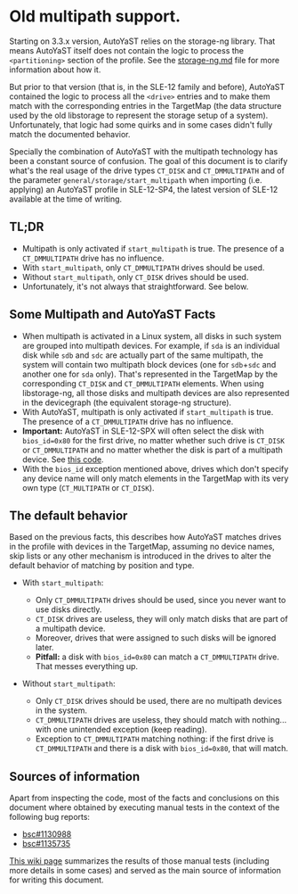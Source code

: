 # Old multipath support.

Starting on 3.3.x version, AutoYaST relies on the storage-ng library. That
means AutoYaST itself does not contain the logic to process the `<partitioning>`
section of the profile. See the [storage-ng.md](storage-ng.md) file for more
information about how it.

But prior to that version (that is, in the SLE-12 family and before), AutoYaST
contained the logic to process all the `<drive>` entries and to make them match
with the corresponding entries in the TargetMap (the data structure used by the
old libstorage to represent the storage setup of a system). Unfortunately, that
logic had some quirks and in some cases didn't fully match the documented
behavior.

Specially the combination of AutoYaST with the multipath technology has been a
constant source of confusion. The goal of this document is to clarify what's the
real usage of the drive types `CT_DISK` and `CT_DMMULTIPATH` and of the
parameter `general/storage/start_multipath` when importing (i.e. applying) an
AutoYaST profile in SLE-12-SP4, the latest version of SLE-12 available at the
time of writing.

## TL;DR

- Multipath is only activated if `start_multipath` is true. The presence of a
  `CT_DMMULTIPATH` drive has no influence.
- With `start_multipath`, only `CT_DMMULTIPATH` drives should be used.
- Without `start_multipath`, only `CT_DISK` drives should be used.
- Unfortunately, it's not always that straightforward. See below.

## Some Multipath and AutoYaST Facts

- When multipath is activated in a Linux system, all disks in such system are
  grouped into multipath devices. For example, if `sda` is an individual disk
  while `sdb` and `sdc` are actually part of the same multipath, the system will
  contain two multipath block devices (one for `sdb`+`sdc` and another one for
  `sda` only). That's represented in the TargetMap by the corresponding `CT_DISK`
  and `CT_DMMULTIPATH` elements. When using libstorage-ng, all those disks and
  multipath devices are also represented in the devicegraph (the equivalent
  storage-ng structure).
- With AutoYaST, multipath is only activated if `start_multipath` is true. The
  presence of a `CT_DMMULTIPATH` drive has no influence.
- **Important:** AutoYaST in SLE-12-SPX will often select the disk with
  `bios_id=0x80` for the first drive, no matter whether such drive is `CT_DISK` or
  `CT_DMMULTIPATH` and no matter whether the disk is part of a multipath device.
  See [this
  code](https://github.com/yast/yast-autoinstallation/blob/c01fe86f3d508c4b7d7be28bfd8d66541e1b1fa8/src/modules/AutoinstStorage.rb#L107).
- With the `bios_id` exception mentioned above, drives which don't specify any
  device name will only match elements in the TargetMap with its very own type
  (`CT_MULTIPATH` or `CT_DISK`).

## The default behavior

Based on the previous facts, this describes how AutoYaST matches drives in the
profile with devices in the TargetMap, assuming no device names, skip lists or
any other mechanism is introduced in the drives to alter the default behavior of
matching by position and type.

- With `start_multipath`:
  - Only `CT_DMMULTIPATH` drives should be used, since you never want to use
    disks directly.
  - `CT_DISK` drives are useless, they will only match disks that are part of a
    multipath device.
  - Moreover, drives that were assigned to such disks will be ignored later.
  - **Pitfall:** a disk with `bios_id=0x80` can match a `CT_DMMULTIPATH` drive.
    That messes everything up.

- Without `start_multipath`:
  - Only `CT_DISK` drives should be used, there are no multipath devices in the
    system.
  - `CT_DMMULTIPATH` drives are useless, they should match with nothing... with
    one unintended exception (keep reading).
  - Exception to `CT_DMMULTIPATH` matching nothing: if the first drive is
    `CT_DMMULTIPATH` and there is a disk with `bios_id=0x80`, that will match.

## Sources of information

Apart from inspecting the code, most of the facts and conclusions on this
document where obtained by executing manual tests in the context of the
following bug reports:

- [bsc#1130988](https://bugzilla.suse.com/show_bug.cgi?id=1130988)
- [bsc#1135735](https://bugzilla.suse.com/show_bug.cgi?id=1135735)

[This wiki page](https://github.com/yast/yast-autoinstallation/wiki/Experiments-with-AutoYaST-and-Multipath)
summarizes the results of those manual tests (including more details in some
cases) and served as the main source of information for writing this document.
